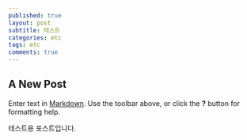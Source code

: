 ```yaml
---
published: true
layout: post
subtitle: 테스트
categories: etc
tags: etc
comments: true
---
```

## A New Post

Enter text in [Markdown](http://daringfireball.net/projects/markdown/). Use the toolbar above, or click the **?** button for formatting help.

테스트용 포스트입니다.
